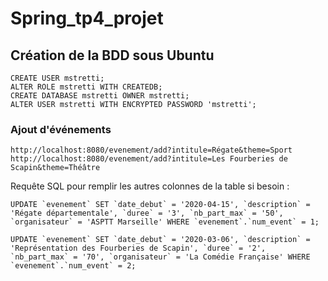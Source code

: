 # Spring_tp4_projet

## Création de la BDD sous Ubuntu

 ```
 CREATE USER mstretti;
 ALTER ROLE mstretti WITH CREATEDB;
 CREATE DATABASE mstretti OWNER mstretti;
 ALTER USER mstretti WITH ENCRYPTED PASSWORD 'mstretti';
 ```
 
### Ajout d'événements
```
http://localhost:8080/evenement/add?intitule=Régate&theme=Sport
http://localhost:8080/evenement/add?intitule=Les Fourberies de Scapin&theme=Théâtre
```

Requête SQL pour remplir les autres colonnes de la table si besoin :
```
UPDATE `evenement` SET `date_debut` = '2020-04-15', `description` = 'Régate départementale', `duree` = '3', `nb_part_max` = '50', `organisateur` = 'ASPTT Marseille' WHERE `evenement`.`num_event` = 1;

```
```
UPDATE `evenement` SET `date_debut` = '2020-03-06', `description` = 'Représentation des Fourberies de Scapin', `duree` = '2', `nb_part_max` = '70', `organisateur` = 'La Comédie Française' WHERE `evenement`.`num_event` = 2;
```
